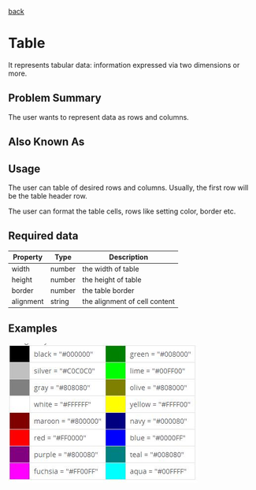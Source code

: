 [back](structural.md)
# Table
It represents tabular data: information expressed via two dimensions or more.

## Problem Summary

The user wants to represent data as rows and columns.

## Also Known As

## Usage
The user can table of desired rows and columns. Usually, the first row will be the table header row. 

The user can format the table cells, rows like setting color, border etc.

## Required data

Property | Type | Description
------------ | ------------- | -------------
width | number | the width of table
height | number | the height of table
border | number | the table border
alignment | string | the alignment of cell content


## Examples

![table sample](img/table-1.jpg "basic sample")
